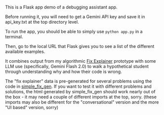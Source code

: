 This is a Flask app demo of a debugging assistant app.

Before running it, you will need to get a Gemini API key and save it in api_key.txt at the top directory level.

To run the app, you should be able to simply use `python app.py` in a terminal.

Then, go to the local URL that Flask gives you to see a list of the different available examples.

It combines output from my algorithmic [Fix Explainer](https://github.com/yanamal/python_fix_explainer) prototype with some LLM use (specifically, Gemini Flash 2.0)
to walk a hypothetical student through understanding why and how their code is wrong.

The "fix explainer" data is pre-generated for several problems using the code in  [simple_fix_gen](https://github.com/yanamal/simple_fix_gen). 
If you want to test it with different problems and solutions, the html generated by simple_fix_gen should work nearly out of the box - 
it may need a couple of different imports at the top, sorry. (these imports may also be different for the "conversational" version and the more "UI based" version, sorry)
